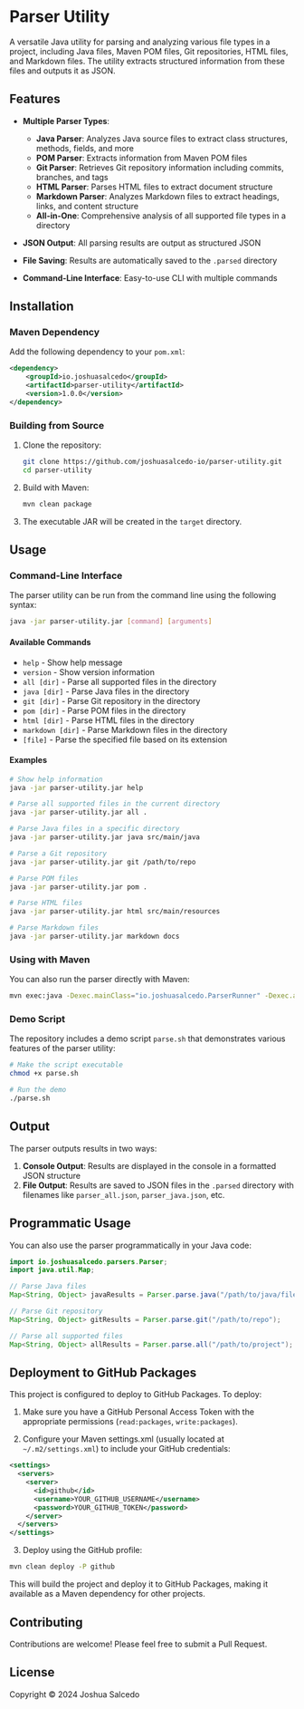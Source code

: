 # Parser Utility

A versatile Java utility for parsing and analyzing various file types in a project, including Java files, Maven POM files, Git repositories, HTML files, and Markdown files. The utility extracts structured information from these files and outputs it as JSON.

## Features

- **Multiple Parser Types**:
  - **Java Parser**: Analyzes Java source files to extract class structures, methods, fields, and more
  - **POM Parser**: Extracts information from Maven POM files
  - **Git Parser**: Retrieves Git repository information including commits, branches, and tags
  - **HTML Parser**: Parses HTML files to extract document structure
  - **Markdown Parser**: Analyzes Markdown files to extract headings, links, and content structure
  - **All-in-One**: Comprehensive analysis of all supported file types in a directory

- **JSON Output**: All parsing results are output as structured JSON
- **File Saving**: Results are automatically saved to the `.parsed` directory
- **Command-Line Interface**: Easy-to-use CLI with multiple commands

## Installation

### Maven Dependency

Add the following dependency to your `pom.xml`:

```xml
<dependency>
    <groupId>io.joshuasalcedo</groupId>
    <artifactId>parser-utility</artifactId>
    <version>1.0.0</version>
</dependency>
```

### Building from Source

1. Clone the repository:
   ```bash
   git clone https://github.com/joshuasalcedo-io/parser-utility.git
   cd parser-utility
   ```

2. Build with Maven:
   ```bash
   mvn clean package
   ```

3. The executable JAR will be created in the `target` directory.

## Usage

### Command-Line Interface

The parser utility can be run from the command line using the following syntax:

```bash
java -jar parser-utility.jar [command] [arguments]
```

#### Available Commands

- `help` - Show help message
- `version` - Show version information
- `all [dir]` - Parse all supported files in the directory
- `java [dir]` - Parse Java files in the directory
- `git [dir]` - Parse Git repository in the directory
- `pom [dir]` - Parse POM files in the directory
- `html [dir]` - Parse HTML files in the directory
- `markdown [dir]` - Parse Markdown files in the directory
- `[file]` - Parse the specified file based on its extension

#### Examples

```bash
# Show help information
java -jar parser-utility.jar help

# Parse all supported files in the current directory
java -jar parser-utility.jar all .

# Parse Java files in a specific directory
java -jar parser-utility.jar java src/main/java

# Parse a Git repository
java -jar parser-utility.jar git /path/to/repo

# Parse POM files
java -jar parser-utility.jar pom .

# Parse HTML files
java -jar parser-utility.jar html src/main/resources

# Parse Markdown files
java -jar parser-utility.jar markdown docs
```

### Using with Maven

You can also run the parser directly with Maven:

```bash
mvn exec:java -Dexec.mainClass="io.joshuasalcedo.ParserRunner" -Dexec.args="all ."
```

### Demo Script

The repository includes a demo script `parse.sh` that demonstrates various features of the parser utility:

```bash
# Make the script executable
chmod +x parse.sh

# Run the demo
./parse.sh
```

## Output

The parser outputs results in two ways:

1. **Console Output**: Results are displayed in the console in a formatted JSON structure
2. **File Output**: Results are saved to JSON files in the `.parsed` directory with filenames like `parser_all.json`, `parser_java.json`, etc.

## Programmatic Usage

You can also use the parser programmatically in your Java code:

```java
import io.joshuasalcedo.parsers.Parser;
import java.util.Map;

// Parse Java files
Map<String, Object> javaResults = Parser.parse.java("/path/to/java/files");

// Parse Git repository
Map<String, Object> gitResults = Parser.parse.git("/path/to/repo");

// Parse all supported files
Map<String, Object> allResults = Parser.parse.all("/path/to/project");
```

## Deployment to GitHub Packages

This project is configured to deploy to GitHub Packages. To deploy:

1. Make sure you have a GitHub Personal Access Token with the appropriate permissions (`read:packages`, `write:packages`).

2. Configure your Maven settings.xml (usually located at `~/.m2/settings.xml`) to include your GitHub credentials:

```xml
<settings>
  <servers>
    <server>
      <id>github</id>
      <username>YOUR_GITHUB_USERNAME</username>
      <password>YOUR_GITHUB_TOKEN</password>
    </server>
  </servers>
</settings>
```

3. Deploy using the GitHub profile:

```bash
mvn clean deploy -P github
```

This will build the project and deploy it to GitHub Packages, making it available as a Maven dependency for other projects.

## Contributing

Contributions are welcome! Please feel free to submit a Pull Request.

## License

Copyright © 2024 Joshua Salcedo
